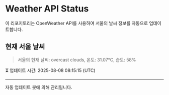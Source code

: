 
# Weather API Status

이 리포지토리는 OpenWeather API를 사용하여 서울의 날씨 정보를 자동으로 업데이트합니다.

## 현재 서울 날씨
> 서울의 현재 날씨: overcast clouds, 온도: 31.07°C, 습도: 58%

⏳ 업데이트 시간: 2025-08-08 08:15:15 (UTC)

---
자동 업데이트 봇에 의해 관리됩니다.
